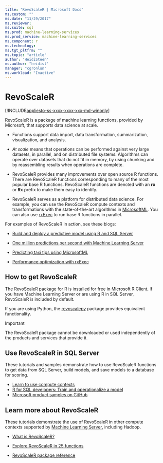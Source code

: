 ```yaml
---
title: "RevoScaleR | Microsoft Docs"
ms.custom: ""
ms.date: "11/29/2017"
ms.reviewer: 
ms.suite: sql
ms.prod: machine-learning-services
ms.prod_service: machine-learning-services
ms.component: r
ms.technology: 
ms.tgt_pltfrm: ""
ms.topic: "article"
author: "HeidiSteen"
ms.author: "heidist"
manager: "cgronlun"
ms.workload: "Inactive"
---
```


# RevoScaleR
[!INCLUDE[appliesto-ss-xxxx-xxxx-xxx-md-winonly](../../includes/appliesto-ss-xxxx-xxxx-xxx-md-winonly.md)]

RevoScaleR is a package of machine learning functions, provided by Microsoft, that supports data science at scale.

+ Functions support data import, data transformation, summarization, visualization, and analysis.

+ _At scale_ means that operations can be performed against very large datasets, in parallel, and on distributed file systems. Algorithms can operate over datasets that do not fit in memory, by using chunking and by reassembling results when operations are complete.

+ RevoScaleR provides many improvements over open source R functions. There are RevoScaleR functions corresponding to many of the most popular base R functions. RevoScaleR functions are denoted with an **rx** or **Rx** prefix to make them easy to identify.

+ RevoScaleR serves as a platform for distributed data science. For example, you can use the RevoScaleR compute contexts and transformations with the state-of-the-art algorithms in [MicrosoftML](https://docs.microsoft.com/machine-learning-server/r/concept-what-is-the-microsoftml-package). You can also use [rxExec](https://docs.microsoft.com/machine-learning-server/r-reference/revoscaler/rxexec) to run base R functions in parallel.

For examples of RevoScaleR in action, see these blogs: 

+ [Build and deploy a predictive model using R and SQL Server](https://microsoft.github.io/sql-ml-tutorials/R/rentalprediction/)

+ [One million predictions per second with Machine Learning Server](https://blogs.msdn.microsoft.com/mlserver/2017/10/15/1-million-predictionssec-with-machine-learning-server-web-service/)

+ [Predicting taxi tips using MicrosoftML](https://blogs.msdn.microsoft.com/microsoftrservertigerteam/2017/01/17/predicting-nyc-taxi-tips-using-microsoftml/)

+ [Performance optimization with rxExec](https://blogs.msdn.microsoft.com/microsoftrservertigerteam/2016/11/14/performance-optimization-when-using-rxexec-to-parallelize-algorithms/)

## How to get RevoScaleR

The RevoScaleR package for R is installed for free in Microsoft R Client. If you have Machine Learning Server or are using R in SQL Server, RevoScaleR is included by default.

If you are using Python, the [revoscalepy](../python/what-is-revoscalepy.md) package provides equivalent functionality.

> [!IMPORTANT]
> The RevoScaleR package cannot be downloaded or used independently of the products and services that provide it.

## Use RevoScaleR in SQL Server

These tutorials and samples demonstrate how to use RevoScaleR functions to get data from SQL Server, build models, and save models to a database for scoring.

+ [Learn to use compute contexts](../tutorials/deepdive-data-science-deep-dive-using-the-revoscaler-packages.md)
+ [R for SQL developers: Train and operationalize a model](../tutorials/sqldev-in-database-r-for-sql-developers.md)
+ [Microsoft product samples on GitHub](https://github.com/Microsoft/SQL-Server-R-Services-Samples)

## Learn more about RevoScaleR

These tutorials demonstrate the use of RevoScaleR in other compute contexts supported by [Machine Learning Server](https://docs.microsoft.com/machine-learning-server/what-is-machine-learning-server), including Hadoop.

+ [What is RevoScaleR?](https://docs.microsoft.com/machine-learning-server/r/concept-what-is-revoscaler)

+ [Explore RevoScaleR in 25 functions](https://docs.microsoft.com/machine-learning-server/r/tutorial-r-to-revoscaler)

+ [RevoScaleR package reference](https://docs.microsoft.com/machine-learning-server/r-reference/revoscaler/revoscaler)

